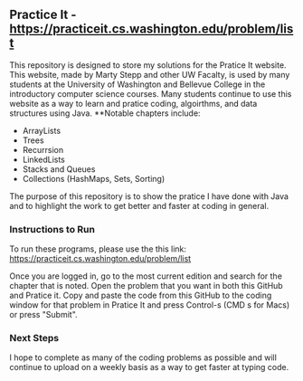 ## Practice It - https://practiceit.cs.washington.edu/problem/list
This repository is designed to store my solutions for the Pratice It website. This website, made by Marty Stepp and other UW Facalty, is used by many students at the University of Washington and Bellevue College in the introductory computer science courses. Many students continue to use this website as a way to learn and pratice coding, algoirthms, and data structures using Java. **Notable chapters include:

* ArrayLists                
* Trees
* Recurrsion
* LinkedLists
* Stacks and Queues
* Collections (HashMaps, Sets, Sorting)

The purpose of this repository is to show the pratice I have done with Java and to highlight the work to get better and faster at coding in general.

### Instructions to Run
To run these programs, please use the this link: https://practiceit.cs.washington.edu/problem/list

Once you are logged in, go to the most current edition and search for the chapter that is noted. Open the problem that you want in both this GitHub and Pratice it. Copy and paste the code from this GitHub to the coding window for that problem in Pratice It and press Control-s (CMD s for Macs) or press "Submit". 

### Next Steps
I hope to complete as many of the coding problems as possible and will continue to upload on a weekly basis as a way to get faster at typing code.
